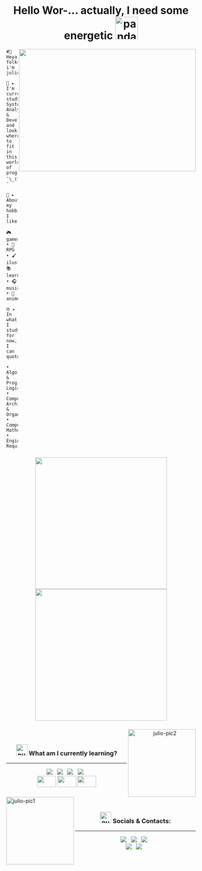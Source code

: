 <div align="center">

  <h1>Hello Wor-... actually, I need some energetic <a href="https://emoji.gg/emoji/9202-panda-redbull-yoink"><img src="https://cdn3.emoji.gg/emojis/9202-panda-redbull-yoink.gif" width="60px" height="60px" alt="panda_redbull_yoink"></a></h1>
  <img src="https://i0.wp.com/24.media.tumblr.com/1c146218ae8aee595ec45784ae98f076/tumblr_mjk9t4LutC1qkai1do1_500.gif" align="right" width="470" height="325">
</div>

<div align="left">      

```
#👋 Heya folks i'm julio!

🌱 ▸ I'm currently studying System Analysis
& Development, and looking where to fit
in this world of programming ¯\_(ツ)_/¯

👾 ▸ About my hobbies, I like:

🎮 games • 🎲 RPG • 🖌️ ilustration
📚 learning • 🎧 music • 🍜 anime

🤓 ▸ In what I study for now, I can quote:

• Algorithms & Programming Logic 
• Computer Architecture & Organization 
• Computational Mathematics 
• Engineering Requirements 
```

###

<div align="center">
  <a href="#"><img src="https://github-readme-stats.vercel.app/api?username=juletopi&show_icons=true&count_private=true&theme=codeSTACKr" width="350"></a>
  <a href="#"><img src="https://github-readme-stats.vercel.app/api/top-langs/?username=juletopi&layout=compact&langs_count=7&theme=codeSTACKr" width="350"></a>
</div>

###

<div align="center">
  <img src="https://media.giphy.com/media/M1hzHPgoY18n8YmRk6/giphy.gif" align="right" alt="julio-pic2" height="180">
</div>

<div align="center"><br>

### <a href="https://emoji.gg/emoji/1868-white-1"><img src="https://cdn3.emoji.gg/emojis/1868-white-1.png" width="30px" alt="number_1"></a> What am I currently learning?
----
</div>

<div align="center">
  <img src="https://img.shields.io/badge/RStudio-75AADB?style=for-the-badge&logo=RStudio&logoColor=white">&nbsp;&nbsp;
  <img src="https://img.shields.io/badge/Visual_Studio-5C2D91?style=for-the-badge&logo=visual%20studio&logoColor=white">&nbsp;&nbsp;
  <img src="https://img.shields.io/badge/GitHub-100000?style=for-the-badge&logo=github&logoColor=white">&nbsp;&nbsp;
  <img src="https://img.shields.io/badge/GitKraken-179287?style=for-the-badge&logo=GitKraken&logoColor=white">&nbsp;&nbsp;
</div>

<div align="center">
  <img src="https://cdn.jsdelivr.net/gh/devicons/devicon/icons/rstudio/rstudio-original.svg" height="30" width="50">
  <img src="https://cdn.jsdelivr.net/gh/devicons/devicon/icons/csharp/csharp-plain.svg" height="30" width="50">
  <img src="https://cdn.jsdelivr.net/gh/devicons/devicon/icons/git/git-original.svg" height="30" width="50">
</div>

###

</div>
  <img src="https://media.giphy.com/media/a7YPksWroQGfVsGRRY/giphy.gif" align="left" alt="julio-pic1" height=180>
</div>

<div align="center"><br>

### <a href="https://emoji.gg/emoji/7366-white-2"><img src="https://cdn3.emoji.gg/emojis/7366-white-2.png" width="30px" alt="number_2"></a> Socials & Contacts:
----
</div>

<div align="center">
  <a href="https://www.linkedin.com/in/julio-cezar-pereira-camargo/"><img src="https://img.shields.io/badge/linkedin-%230077B5.svg?&style=for-the-badge&logo=linkedin&logoColor=white"></a>&nbsp;&nbsp;
  <a href="https://www.instagram.com/juletopi/"><img src="https://img.shields.io/badge/instagram-%23E4405F.svg?&style=for-the-badge&logo=instagram&logoColor=white"></a>&nbsp;&nbsp;
  <a href="https://www.facebook.com/profile.php?id=100006955867774"><img src="https://img.shields.io/badge/Facebook-1877F2?style=for-the-badge&logo=facebook&logoColor=white"></a>&nbsp;&nbsp;
</div>

<div align="center">
  <a href="mailto:juliocezarpvh@hotmail.com"><img src="https://img.shields.io/badge/-email-0078D4?style=for-the-badge&logo=microsoft-outlook&logoColor=white"></a>&nbsp;&nbsp;
  <a href="http://api.whatsapp.com/send?phone=5569993606894"><img src="https://img.shields.io/badge/-whatsapp-25D366?style=for-the-badge&logo=whatsapp&logoColor=white"></a>&nbsp;&nbsp;
</div>
